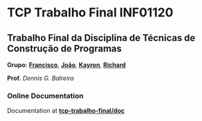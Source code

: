 # TCP Trabalho Final INF01120

## Trabalho Final da Disciplina de Técnicas de Construção de Programas

**Grupo:**
[**Francisco**](https://github.com/thedoubleace),
[**João**](https://github.com/lizjoao),
[**Kayron**](https://github.com/n0ry4k),
[**Richard**](https://github.com/Wlisk)

**Prof.** *Dennis G. Balreira*

### Online Documentation

Documentation at [**tcp-trabalho-final/doc**](https://wlisk.github.io/tcp-trabalho-final/doc)
